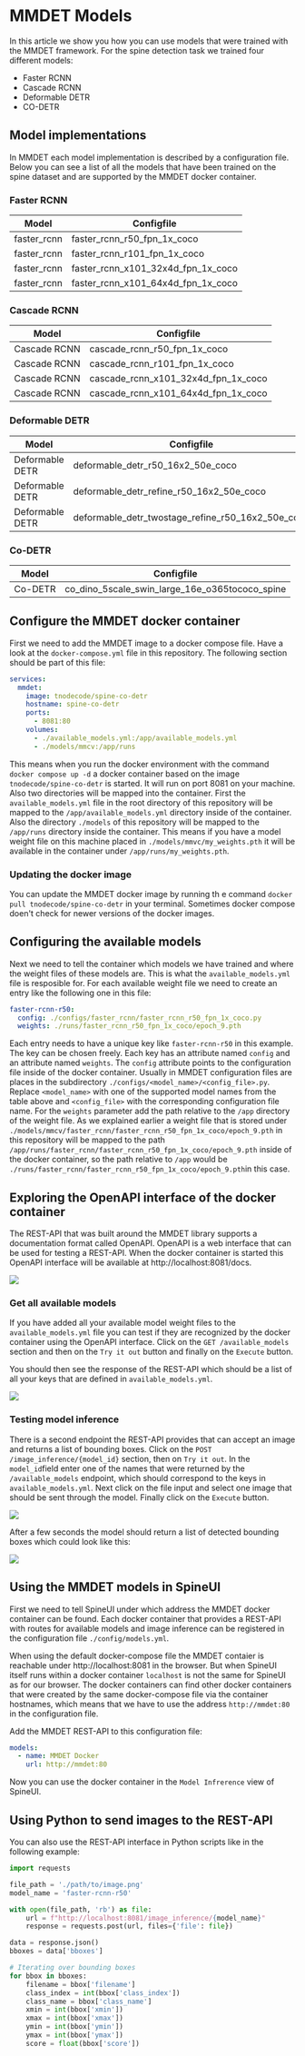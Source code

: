# MMDET Models

In this article we show you how you can use models that were trained with the MMDET framework. For the spine detection task we trained four different models:

- Faster RCNN
- Cascade RCNN
- Deformable DETR
- CO-DETR

## Model implementations

In MMDET each model implementation is described by a configuration file. Below you can see a list of all the models that have been trained on the spine dataset and are supported by the MMDET docker container.

### Faster RCNN

| Model       | Configfile                         |
| ----------- | ---------------------------------- |
| faster_rcnn | faster_rcnn_r50_fpn_1x_coco        |
| faster_rcnn | faster_rcnn_r101_fpn_1x_coco       |
| faster_rcnn | faster_rcnn_x101_32x4d_fpn_1x_coco |
| faster_rcnn | faster_rcnn_x101_64x4d_fpn_1x_coco |

### Cascade RCNN

| Model        | Configfile                          |
| ------------ | ----------------------------------- |
| Cascade RCNN | cascade_rcnn_r50_fpn_1x_coco        |
| Cascade RCNN | cascade_rcnn_r101_fpn_1x_coco       |
| Cascade RCNN | cascade_rcnn_x101_32x4d_fpn_1x_coco |
| Cascade RCNN | cascade_rcnn_x101_64x4d_fpn_1x_coco |

### Deformable DETR

| Model           | Configfile                                        |
| --------------- | ------------------------------------------------- |
| Deformable DETR | deformable_detr_r50_16x2_50e_coco                 |
| Deformable DETR | deformable_detr_refine_r50_16x2_50e_coco          |
| Deformable DETR | deformable_detr_twostage_refine_r50_16x2_50e_coco |

### Co-DETR

| Model   | Configfile                                     |
| ------- | ---------------------------------------------- |
| Co-DETR | co_dino_5scale_swin_large_16e_o365tococo_spine |

## Configure the MMDET docker container

First we need to add the MMDET image to a docker compose file. Have a look at the `docker-compose.yml` file in this repository. The following section should be part of this file:

```yaml
services:
  mmdet:
    image: tnodecode/spine-co-detr
    hostname: spine-co-detr
    ports:
      - 8081:80
    volumes:
      - ./available_models.yml:/app/available_models.yml
      - ./models/mmcv:/app/runs
```

This means when you run the docker environment with the command `docker compose up -d` a docker container based on the image `tnodecode/spine-co-detr` is started. It will run on port 8081 on your machine. Also two directories will be mapped into the container. First the `available_models.yml` file in the root directory of this repository will be mapped to the `/app/available_models.yml` directory inside of the container. Also the directory `./models` of this repository will be mapped to the `/app/runs` directory inside the container. This means if you have a model weight file on this machine placed in `./models/mmvc/my_weights.pth` it will be available in the container under `/app/runs/my_weights.pth`.

### Updating the docker image

You can update the MMDET docker image by running th e command `docker pull tnodecode/spine-co-detr` in your terminal. Sometimes docker compose doen't check for newer versions of the docker images.

## Configuring the available models

Next we need to tell the container which models we have trained and where the weight files of these models are. This is what the `available_models.yml` file is resposible for. For each available weight file we need to create an entry like the following one in this file:

```yaml
faster-rcnn-r50:
  config: ./configs/faster_rcnn/faster_rcnn_r50_fpn_1x_coco.py
  weights: ./runs/faster_rcnn_r50_fpn_1x_coco/epoch_9.pth
```

Each entry needs to have a unique key like `faster-rcnn-r50` in this example. The key can be chosen freely. Each key has an attribute named `config` and an attribute named `weights`. The `config` attribute points to the configuration file inside of the docker container. Usually in MMDET configuration files are places in the subdirectory `./configs/<model_name>/<config_file>.py`. Replace `<model_name>` with one of the supported model names from the table above and `<config_file>` with the corresponding configuration file name. For the `weights` parameter add the path relative to the `/app` directory of the weight file. As we explained earlier a weight file that is stored under `./models/mmcv/faster_rcnn/faster_rcnn_r50_fpn_1x_coco/epoch_9.pth` in this repository will be mapped to the path `/app/runs/faster_rcnn/faster_rcnn_r50_fpn_1x_coco/epoch_9.pth` inside of the docker container, so the path relative to `/app` would be `./runs/faster_rcnn/faster_rcnn_r50_fpn_1x_coco/epoch_9.pth`in this case.

## Exploring the OpenAPI interface of the docker container

The REST-API that was built around the MMDET library supports a documentation format called OpenAPI. OpenAPI is a web interface that can be used for testing a REST-API. When the docker container is started this OpenAPI interface will be available at http://localhost:8081/docs.

<img src="/SpineUI/images/openapi/openapi_docs.png" />

### Get all available models

If you have added all your available model weight files to the `available_models.yml` file you can test if they are recognized by the docker container using the OpenAPI interface. Click on the `GET /available_models` section and then on the `Try it out` button and finally on the `Execute` button.

You should then see the response of the REST-API which should be a list of all your keys that are defined in `available_models.yml`.

<img src="/SpineUI/images/openapi/available_models_result.png" />

### Testing model inference

There is a second endpoint the REST-API provides that can accept an image and returns a list of bounding boxes. Click on the `POST /image_inference/{model_id}` section, then on `Try it out`. In the `model_id`field enter one of the names that were returned by the `/available_models` endpoint, which should correspond to the keys in `available_models.yml`. Next click on the file input and select one image that should be sent through the model. Finally click on the `Execute` button.

<img src="/SpineUI/images/openapi/inference_endpoint.png" />

After a few seconds the model should return a list of detected bounding boxes which could look like this:

<img src="/SpineUI/images/openapi/inference_endpoint_results.png" />

## Using the MMDET models in SpineUI

First we need to tell SpineUI under which address the MMDET docker container can be found. Each docker container that provides a REST-API with routes for available models and image inference can be registered in the configuration file `./config/models.yml`.

When using the default docker-compose file the MMDET contaier is reachable under http://localhost:8081 in the browser. But when SpineUI itself runs within a docker container `localhost` is not the same for SpineUI as for our browser. The docker containers can find other docker containers that were created by the same docker-compose file via the container hostnames, which means that we have to use the address `http://mmdet:80` in the configuration file.

Add the MMDET REST-API to this configuration file:

```yaml
models:
  - name: MMDET Docker
    url: http://mmdet:80
```

Now you can use the docker container in the `Model Infrerence` view of SpineUI.

## Using Python to send images to the REST-API

You can also use the REST-API interface in Python scripts like in the following example:

```python
import requests

file_path = './path/to/image.png'
model_name = 'faster-rcnn-r50'

with open(file_path, 'rb') as file:
    url = f"http://localhost:8081/image_inference/{model_name}"
    response = requests.post(url, files={'file': file})

data = response.json()
bboxes = data['bboxes']

# Iterating over bounding boxes
for bbox in bboxes:
    filename = bbox['filename']
    class_index = int(bbox['class_index'])
    class_name = bbox['class_name']
    xmin = int(bbox['xmin'])
    xmax = int(bbox['xmax'])
    ymin = int(bbox['ymin'])
    ymax = int(bbox['ymax'])
    score = float(bbox['score'])
```

